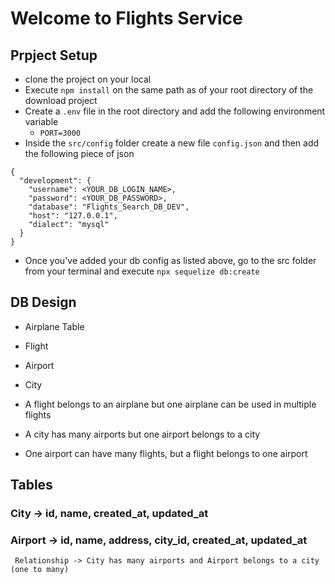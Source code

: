 # Welcome to Flights Service

## Prpject Setup
- clone the project on your local
- Execute `npm install` on the same path as of your root directory of the download project
- Create a `.env` file in the root directory and add the following environment variable 
  - `PORT=3000`
- Inside the `src/config` folder create a new file `config.json` and then add the following piece of json

```
{
  "development": {
    "username": <YOUR_DB_LOGIN_NAME>,
    "password": <YOUR_DB_PASSWORD>,
    "database": "Flights_Search_DB_DEV",
    "host": "127.0.0.1",
    "dialect": "mysql"
  }
}

```
- Once you've added your db config as listed above, go to the src folder from your terminal and execute `npx sequelize db:create`

## DB Design
 - Airplane Table
 - Flight
 - Airport
 - City

 - A flight belongs to an airplane but one airplane can be used in multiple flights
 - A city has many airports but one airport belongs to a city
 - One airport can have many flights, but a flight belongs to one airport

 
 ## Tables

 ### City -> id, name, created_at, updated_at
 ### Airport -> id, name, address, city_id, created_at, updated_at
     Relationship -> City has many airports and Airport belongs to a city (one to many)
